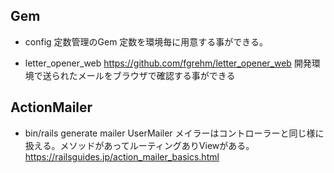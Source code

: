 ## Gem  
- config
 定数管理のGem
 定数を環境毎に用意する事ができる。

- letter_opener_web
https://github.com/fgrehm/letter_opener_web
開発環境で送られたメールをブラウザで確認する事ができる

## ActionMailer
- bin/rails generate mailer UserMailer
  メイラーはコントローラーと同じ様に扱える。メソッドがあってルーティングありViewがある。
  https://railsguides.jp/action_mailer_basics.html  

